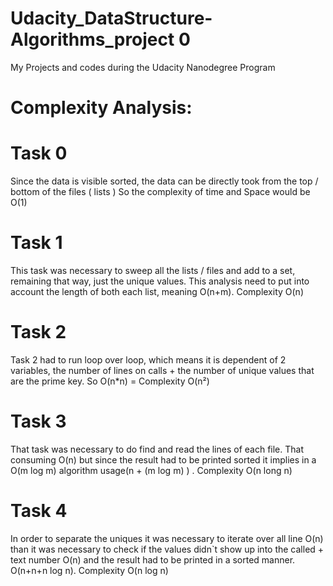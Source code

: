 # Udacity_DataStructure-Algorithms_project 0
My Projects and codes during the Udacity Nanodegree Program


# Complexity Analysis:

# Task 0

Since the data is visible sorted, the data can be directly took from the top / bottom of the files ( lists )
So the complexity of time and Space would be O(1)

# Task 1

This task was necessary to sweep all the lists / files and add to a set, remaining that way, just the unique values. This analysis need to put into account the length of both each list, meaning O(n+m). Complexity O(n)

# Task 2

Task 2 had to run loop over loop, which means it is dependent of 2 variables, the number of lines on calls + the number of unique values that are the prime key. So O(n*n) = Complexity O(n²)

# Task 3

That task was necessary to do find and read the lines of each file. That consuming O(n) but since the result had to be printed sorted it implies in a O(m log m) algorithm usage(n + (m log m) ) . Complexity O(n long n)

# Task 4

In order to separate the uniques it was necessary to iterate over all line O(n) than it was necessary to check if the values didn`t show up into the called + text number O(n) and the result had to be printed in a sorted manner. O(n+n+n log n). Complexity O(n log n)
